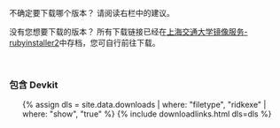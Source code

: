 不确定要下载哪个版本？ 请阅读右栏中的建议。

没有您想要下载的版本？ 所有下载链接已经在[上海交通大学镜像服务-rubyinstaller2](https://mirror.sjtu.edu.cn/github-release/oneclick/rubyinstaller2/releases/download/?mirror_intel_list)中存档，您可自行前往下载。

<br>

###  包含 Devkit

<ul>
  {% assign dls = site.data.downloads | where: "filetype", "ridkexe" | where: "show", "true" %}
  {% include downloadlinks.html dls=dls %}
</ul>

